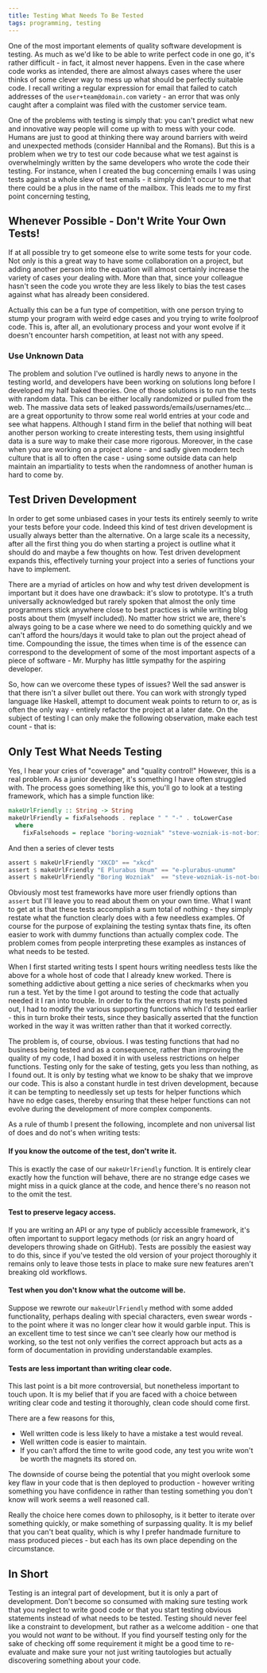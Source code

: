 ```yaml
---
title: Testing What Needs To Be Tested
tags: programming, testing
---
```


One of the most important elements of quality software development is
testing. As much as we'd like to be able to write perfect code in one go, it's
rather difficult - in fact, it almost never happens. Even in the case where code
works as intended, there are almost always cases where the user thinks of some
clever way to mess up what should be perfectly suitable code. I recall writing a
regular expression for email that failed to catch addresses of the
`user+team@domain.com` variety - an error that was only caught after a complaint
was filed with the customer service team.

One of the problems with testing is simply that: you can't predict what new and
innovative way people will come up with to mess with your code. Humans are just
to good at thinking there way around barriers with weird and unexpected methods
(consider Hannibal and the Romans). But this is a problem when we try to test
our code because what we test against is overwhelmingly written by the same
developers who wrote the code their testing. For instance, when I created the
bug concerning emails I was using tests against a whole slew of test emails - it
simply didn't occur to me that there could be a plus in the name of the
mailbox. This leads me to my first point concerning testing,

## Whenever Possible - Don't Write Your Own Tests!

If at all possible try to get someone else to write some tests for your
code. Not only is this a great way to have some collaboration on a project, but
adding another person into the equation will almost certainly increase the
variety of cases your dealing with. More than that, since your colleague hasn't
seen the code you wrote they are less likely to bias the test cases against what
has already been considered.

Actually this can be a fun type of competition, with one person trying to stump
your program with weird edge cases and you trying to write foolproof code. This
is, after all, an evolutionary process and your wont evolve if it doesn't
encounter harsh competition, at least not with any speed.


### Use Unknown Data

The problem and solution I've outlined is hardly news to anyone in the testing
world, and developers have been working on solutions long before I developed my
half baked theories. One of those solutions is to run the tests with random
data. This can be either locally randomized or pulled from the web. The massive
data sets of leaked passwords/emails/usernames/etc... are a great opportunity to
throw some real world entries at your code and see what happens. Although I
stand firm in the belief that nothing will beat another person working to create
interesting tests, them using insightful data is a sure way to make their case
more rigorous. Moreover, in the case when you are working on a project alone -
and sadly given modern tech culture that is all to often the case - using some
outside data can help maintain an impartiality to tests when the randomness of
another human is hard to come by.

## Test Driven Development

In order to get some unbiased cases in your tests its entirely seemly to write
your tests before your code. Indeed this kind of test driven development is
usually always better than the alternative. On a large scale its a necessity,
after all the first thing you do when starting a project is outline what it
should do and maybe a few thoughts on how. Test driven development expands this,
effectively turning your project into a series of functions your have to
implement.

There are a myriad of articles on how and why test driven development is
important but it does have one drawback: it's slow to prototype. It's a truth
universally acknowledged but rarely spoken that almost the only time programmers
stick anywhere close to best practices is while writing blog posts about them
(myself included). No matter how strict we are, there's always going to be a
case where we need to do something quickly and we can't afford the hours/days it
would take to plan out the project ahead of time. Compounding the issue, the
times when time is of the essence can correspond to the development of some of
the most important aspects of a piece of software - Mr. Murphy has little
sympathy for the aspiring developer.

So, how can we overcome these types of issues? Well the sad answer is
that there isn't a silver bullet out there. You can work with strongly
typed language like Haskell, attempt to document weak points to return
to or, as is often the only way - entirely refactor the project at a
later date. On the subject of testing I can only make the following
observation, make each test count - that is:

## Only Test What Needs Testing

Yes, I hear your cries of "coverage" and "quality control!" However, this is a
real problem. As a junior developer, it's something I have often struggled
with. The process goes something like this, you'll go to look at a testing
framework, which has a simple function like:

```haskell
makeUrlFriendly :: String -> String
makeUrlFriendly = fixFalsehoods . replace " " "-" . toLowerCase
  where
    fixFalsehoods = replace "boring-wozniak" "steve-wozniak-is-not-boring"
```

And then a series of clever tests

```haskell
assert $ makeUrlFriendly "XKCD" == "xkcd"
assert $ makeUrlFriendly "E Plurabus Unum" == "e-plurabus-unumm"
assert $ makeUrlFriendly "Boring Wozniak"  == "steve-wozniak-is-not-boring"
```

Obviously most test frameworks have more user friendly options than `assert` but
I'll leave you to read about them on your own time. What I want to get at is
that these tests accomplish a sum total of nothing - they simply restate what
the function clearly does with a few needless examples. Of course for the
purpose of explaining the testing syntax thats fine, its often easier to work
with dummy functions than actually complex code. The problem comes from people
interpreting these examples as instances of what needs to be tested.

When I first started writing tests I spent hours writing needless tests like the
above for a whole host of code that I already knew worked. There is something
addictive about getting a nice series of checkmarks when you run a test. Yet by
the time I got around to testing the code that actually needed it I ran into
trouble. In order to fix the errors that my tests pointed out, I had to modify
the various supporting functions which I'd tested earlier - this in turn broke
their tests, since they basically asserted that the function worked in the way
it was written rather than that it worked correctly.

The problem is, of course, obvious. I was testing functions that had no business
being tested and as a consequence, rather than improving the quality of my code,
I had boxed it in with useless restrictions on helper functions. Testing only
for the sake of testing, gets you less than nothing, as I found out. It is only
by testing what we know to be shaky that we improve our code. This is also a
constant hurdle in test driven development, because it can be tempting to
needlessly set up tests for helper functions which have no edge cases, thereby
ensuring that these helper functions can not evolve during the development of
more complex components.

As a rule of thumb I present the following, incomplete and non universal list of
does and do not's when writing tests:

#### If you know the outcome of the test, don't write it.

This is exactly the case of our `makeUrlFriendly` function. It is entirely clear
exactly how the function will behave, there are no strange edge cases we might
miss in a quick glance at the code, and hence there's no reason not to the omit
the test.


#### Test to preserve legacy access.

If you are writing an API or any type of publicly accessible framework, it's
often important to support legacy methods (or risk an angry hoard of developers
throwing shade on GitHub). Tests are possibly the easiest way to do this, since
if you've tested the old version of your project thoroughly it remains only to
leave those tests in place to make sure new features aren't breaking old
workflows.

#### Test when you don't know what the outcome will be.

Suppose we rewrote our `makeuUrlFriendly` method with some added functionality,
perhaps dealing with special characters, even swear words - to the point where
it was no longer clear how it would garble input. This is an excellent time to
test since we can't see clearly how our method is working, so the test not only
verifies the correct approach but acts as a form of documentation in providing
understandable examples.

#### Tests are less important than writing clear code.

This last point is a bit more controversial, but nonetheless important to touch
upon. It is my belief that if you are faced with a choice between writing clear
code and testing it thoroughly, clean code should come first.

There are a few reasons for this,

- Well written code is less likely to have a mistake a test would reveal.
- Well written code is easier to maintain.
- If you can't afford the time to write good code, any test you write won't be
  worth the magnets its stored on.

The downside of course being the potential that you might overlook some key flaw
in your code that is then deployed to production - however writing something you
have confidence in rather than testing something you don't know will work seems
a well reasoned call.

Really the choice here comes down to philosophy, is it better to iterate over
something quickly, or make something of surpassing quality. It is my belief that
you can't beat quality, which is why I prefer handmade furniture to mass
produced pieces - but each has its own place depending on the circumstance.

## In Short

Testing is an integral part of development, but it is only a part of
development. Don't become so consumed with making sure testing work that you
neglect to write good code or that you start testing obvious statements instead
of what needs to be tested. Testing should never feel like a constraint to
development, but rather as a welcome addition - one that you would not *want* to
be without. If you find yourself testing only for the sake of checking off some
requirement it might be a good time to re-evaluate and make sure your not just
writing tautologies but actually discovering something about your code.
